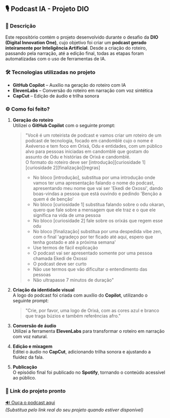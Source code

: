 
## 🎙️ Podcast IA - Projeto DIO

### 📝 Descrição

Este repositório contém o projeto desenvolvido durante o desafio da **DIO (Digital Innovation One)**, cujo objetivo foi criar um **podcast gerado inteiramente por Inteligência Artificial**. Desde a criação do roteiro, passando pela narração, até a edição final, todas as etapas foram automatizadas com o uso de ferramentas de IA.

### 🛠️ Tecnologias utilizadas no projeto

- **GitHub Copilot** – Auxílio na geração do roteiro com IA  
- **ElevenLabs** – Conversão do roteiro em narração com voz sintética  
- **CapCut** – Edição de áudio e trilha sonora

### ⚙️ Como foi feito?

1. **Geração do roteiro**  
   Utilizei o **GitHub Copilot** com o seguinte prompt:

   > "Você é um roteirista de podcast e vamos criar um roteiro de um podcast de tecnologia, focado em candomblé cujo o nome é Axéverso e tem foco em Orixá, Odu e entidades, com um público alvo para pessoas iniciadas em candomblé que gostam do assunto de Odu e histórias de Orixá e candomblé.  
   > O formato do roteiro deve ser [introdução][curiosidade 1][curiosidade 2][finalização][regras]  
   > - No bloco [introdução], substitua por uma introdução onde vamos ter uma apresentação falando o nome do podcast, apresentando meu nome que vai ser 'Ekedi de Oxossi', dando boas-vindas a pessoa que está ouvindo e pedindo 'Benção a quem é de benção'  
   > - No bloco [curiosidade 1] substitua falando sobre o odu okaran, quero que fale sobre a mensagem que ele traz e o que ele significa na vida de uma pessoa  
   > - No bloco [curiosidade 2] fale sobre os orixás que regem esse odu  
   > - No bloco [finalização] substitua por uma despedida vibe zen, com o final 'agradeço por ter ficado até aqui, espero que tenha gostado e até a próxima semana'  
   > - Use termos de fácil explicação  
   > - O podcast vai ser apresentado somente por uma pessoa chamada Ekedi de Oxossi  
   > - O podcast deve ser curto  
   > - Não use termos que vão dificultar o entendimento das pessoas  
   > - Não ultrapasse 7 minutos de duração"

2. **Criação da identidade visual**  
   A logo do podcast foi criada com auxílio do **Copilot**, utilizando o seguinte prompt:

   > "Crie, por favor, uma logo de Orixá, com as cores azul e branco que traga búzios e também referências afro."

3. **Conversão de áudio**  
   Utilizei a ferramenta **ElevenLabs** para transformar o roteiro em narração com voz natural.

4. **Edição e mixagem**  
   Editei o áudio no **CapCut**, adicionando trilha sonora e ajustando a fluidez da fala.

5. **Publicação**  
   O episódio final foi publicado no **Spotify**, tornando o conteúdo acessível ao público.

### 🔗 Link do projeto pronto

[🔊 Ouça o podcast aqui](https://linkdopodcast.com)  
*(Substitua pelo link real do seu projeto quando estiver disponível)*
